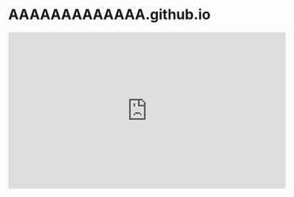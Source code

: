 # AAAAAAAAAAAAA.github.io
<iframe width="560" height="315" src="https://www.youtube.com/embed/yBLdQ1a4-JI" frameborder="0" allow="accelerometer; autoplay; encrypted-media; gyroscope; picture-in-picture" allowfullscreen></iframe>
